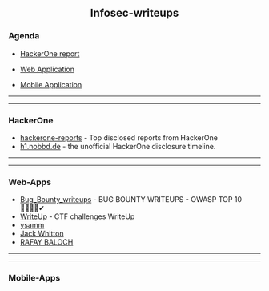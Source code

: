 <h2 align="center">Infosec-writeups</h2>

### Agenda

- [HackerOne report](#HackerOne)


- [Web Application](#Web-Apps)


- [Mobile Application](#Mobile-Apps)







---------------------------------
-------------------------------

### HackerOne

- [hackerone-reports](https://github.com/reddelexc/hackerone-reports) - Top disclosed reports from HackerOne 
- [h1.nobbd.de](http://h1.nobbd.de/index.php) - the unofficial HackerOne disclosure timeline. 







----------------------------------
----------------------------------

### Web-Apps
- [Bug_Bounty_writeups](https://github.com/alexbieber/Bug_Bounty_writeups) - BUG BOUNTY WRITEUPS - OWASP TOP 10 🔴🔴🔴🔴✔
- [WriteUp](https://github.com/Hakumarachi/WriteUp) - CTF challenges WriteUp 
- [ysamm](https://ysamm.com/)
- [Jack Whitton](https://whitton.io/)
- [RAFAY BALOCH](https://www.rafaybaloch.com/)














































-----------------------
-----------------------
### Mobile-Apps





















